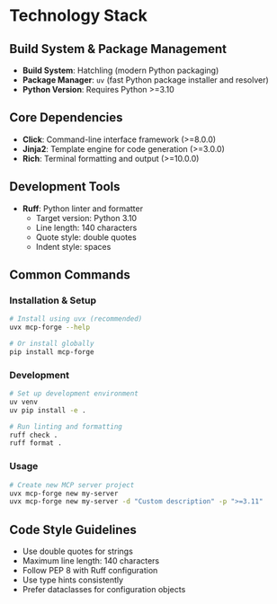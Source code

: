 # Technology Stack

## Build System & Package Management
- **Build System**: Hatchling (modern Python packaging)
- **Package Manager**: `uv` (fast Python package installer and resolver)
- **Python Version**: Requires Python >=3.10

## Core Dependencies
- **Click**: Command-line interface framework (>=8.0.0)
- **Jinja2**: Template engine for code generation (>=3.0.0)
- **Rich**: Terminal formatting and output (>=10.0.0)

## Development Tools
- **Ruff**: Python linter and formatter
  - Target version: Python 3.10
  - Line length: 140 characters
  - Quote style: double quotes
  - Indent style: spaces

## Common Commands

### Installation & Setup
```bash
# Install using uvx (recommended)
uvx mcp-forge --help

# Or install globally
pip install mcp-forge
```

### Development
```bash
# Set up development environment
uv venv
uv pip install -e .

# Run linting and formatting
ruff check .
ruff format .
```

### Usage
```bash
# Create new MCP server project
uvx mcp-forge new my-server
uvx mcp-forge new my-server -d "Custom description" -p ">=3.11"
```

## Code Style Guidelines
- Use double quotes for strings
- Maximum line length: 140 characters
- Follow PEP 8 with Ruff configuration
- Use type hints consistently
- Prefer dataclasses for configuration objects
